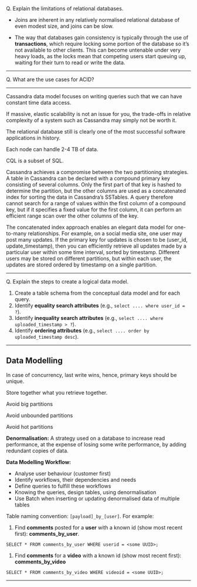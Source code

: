 
Q. Explain the limitations of relational databases.

- Joins are inherent in any relatively normalised relational database of even modest size, and joins can be slow.

- The way that databases gain consistency is typically through the use of **transactions**, which require locking some portion of the database so it’s not available to other clients. This can become untenable under very heavy loads, as the locks mean that competing users start queuing up, waiting for their turn to read or write the data.

---

Q. What are the use cases for ACID?

---

Cassandra data model focuses on writing queries such that we can have constant time data access.

If massive, elastic scalability is not an issue for you, the trade-offs in relative complexity of a system such as Cassandra may simply not be worth it.


The relational database still is clearly one of the most successful software applications in history.

Each node can handle 2-4 TB of data.

CQL is a subset of SQL.

Cassandra achieves a compromise between the two partitioning strategies. A table in Cassandra can be declared with a compound primary key consisting of several columns. Only the first part of that key is hashed to determine the partition, but the other columns are used as a concatenated index for sorting the data in Cassandra’s SSTables. A query therefore cannot search for a range of values within the first column of a compound key, but if it specifies a fixed value for the first column, it can perform an efficient range scan over the other columns of the key.

The concatenated index approach enables an elegant data model for one-to-many relationships. For example, on a social media site, one user may post many updates. If the primary key for updates is chosen to be (user_id, update_timestamp), then you can efficiently retrieve all updates made by a particular user within some time interval, sorted by timestamp. Different users may be stored on different partitions, but within each user, the updates are stored ordered by timestamp on a single partition.

---

Q. Explain the steps to create a logical data model.

1. Create a table schema from the conceptual data model and for each query.
2. Identify **equality search attributes** (e.g., `select .... where user_id = ?`).
3. Identify **inequality search attributes** (e.g., `select .... where uploaded_timestamp > ?`).
4. Identify **ordering attributes** (e.g., `select .... order by uploaded_timestamp desc`).

---
## Data Modelling



In case of concurrency, last write wins, hence, primary keys should be unique. 

Store together what you retrieve together.

Avoid big partitions

Avoid unbounded partitions

Avoid hot partitions

**Denormalisation:** A strategy used on a database to increase read performance, at the expense of losing some write performance, by adding redundant copies of data.

**Data Modelling Workflow:**
- Analyse user behaviour (customer first)
- Identify workflows, their dependencies and needs
- Define queries to fulfill these workflows
- Knowing the queries, design tables, using denormalisation
- Use Batch when inserting or updating denormalised data of multiple tables

Table naming convention: `[payload]_by_[user]`. For example:

1. Find **comments** posted for a **user** with a known id (show most recent first): **comments_by_user**.

```
SELECT * FROM comments_by_user WHERE userid = <some UUID>;
```

1. Find **comments** for a **video** with a known id (show most recent first): **comments_by_video**

```
SELECT * FROM comments_by_video WHERE videoid = <some UUID>;
```
 ---




